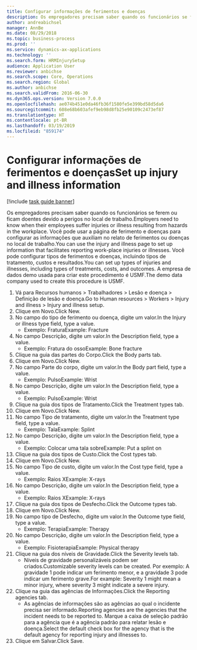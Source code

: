 ```yaml
---
title: Configurar informações de ferimentos e doenças
description: Os empregadores precisam saber quando os funcionários se ferem ou ficam doentes devido a perigos no local de trabalho.
author: andreabichsel
manager: AnnBe
ms.date: 08/29/2018
ms.topic: business-process
ms.prod: ''
ms.service: dynamics-ax-applications
ms.technology: ''
ms.search.form: HRMInjurySetup
audience: Application User
ms.reviewer: anbichse
ms.search.scope: Core, Operations
ms.search.region: Global
ms.author: anbichse
ms.search.validFrom: 2016-06-30
ms.dyn365.ops.version: Version 7.0.0
ms.openlocfilehash: ae074b451e0da46fb36f1580fe5e399bd58d5da6
ms.sourcegitcommit: 608e68b603afef9eb98d8fb25e90109c2473ef87
ms.translationtype: HT
ms.contentlocale: pt-BR
ms.lasthandoff: 03/19/2019
ms.locfileid: "859174"
---
```

# <a name="set-up-injury-and-illness-information"></a><span data-ttu-id="f8e53-103">Configurar informações de ferimentos e doenças</span><span class="sxs-lookup"><span data-stu-id="f8e53-103">Set up injury and illness information</span></span>

[!include [task guide banner](../../includes/task-guide-banner.md)]

<span data-ttu-id="f8e53-104">Os empregadores precisam saber quando os funcionários se ferem ou ficam doentes devido a perigos no local de trabalho.</span><span class="sxs-lookup"><span data-stu-id="f8e53-104">Employers need to know when their employees suffer injuries or illness resulting from hazards in the workplace.</span></span> <span data-ttu-id="f8e53-105">Você pode usar a página de ferimento e doenças para configurar as informações que auxiliam no relato de ferimentos ou doenças no local de trabalho.</span><span class="sxs-lookup"><span data-stu-id="f8e53-105">You can use the injury and illness page to set up information that facilitates reporting work-place injuries or illnesses.</span></span> <span data-ttu-id="f8e53-106">Você pode configurar tipos de ferimentos e doenças, incluindo tipos de tratamento, custos e resultados.</span><span class="sxs-lookup"><span data-stu-id="f8e53-106">You can set up types of injuries and illnesses, including types of treatments, costs, and outcomes.</span></span> <span data-ttu-id="f8e53-107">A empresa de dados demo usada para criar este procedimento é USMF.</span><span class="sxs-lookup"><span data-stu-id="f8e53-107">The demo data company used to create this procedure is USMF.</span></span>

1. <span data-ttu-id="f8e53-108">Vá para Recursos humanos > Trabalhadores > Lesão e doença > Definição de lesão e doença.</span><span class="sxs-lookup"><span data-stu-id="f8e53-108">Go to Human resources > Workers > Injury and illness > Injury and illness setup.</span></span>
2. <span data-ttu-id="f8e53-109">Clique em Novo.</span><span class="sxs-lookup"><span data-stu-id="f8e53-109">Click New.</span></span>
3. <span data-ttu-id="f8e53-110">No campo do tipo de ferimento ou doença, digite um valor.</span><span class="sxs-lookup"><span data-stu-id="f8e53-110">In the Injury or illness type field, type a value.</span></span>
    * <span data-ttu-id="f8e53-111">Exemplo: Fratura</span><span class="sxs-lookup"><span data-stu-id="f8e53-111">Example: Fracture</span></span>  
4. <span data-ttu-id="f8e53-112">No campo Descrição, digite um valor.</span><span class="sxs-lookup"><span data-stu-id="f8e53-112">In the Description field, type a value.</span></span>
    * <span data-ttu-id="f8e53-113">Exemplo: Fratura do osso</span><span class="sxs-lookup"><span data-stu-id="f8e53-113">Example: Bone fracture</span></span>  
5. <span data-ttu-id="f8e53-114">Clique na guia das partes do Corpo.</span><span class="sxs-lookup"><span data-stu-id="f8e53-114">Click the Body parts tab.</span></span>
6. <span data-ttu-id="f8e53-115">Clique em Novo.</span><span class="sxs-lookup"><span data-stu-id="f8e53-115">Click New.</span></span>
7. <span data-ttu-id="f8e53-116">No campo Parte do corpo, digite um valor.</span><span class="sxs-lookup"><span data-stu-id="f8e53-116">In the Body part field, type a value.</span></span>
    * <span data-ttu-id="f8e53-117">Exemplo: Pulso</span><span class="sxs-lookup"><span data-stu-id="f8e53-117">Example: Wrist</span></span>  
8. <span data-ttu-id="f8e53-118">No campo Descrição, digite um valor.</span><span class="sxs-lookup"><span data-stu-id="f8e53-118">In the Description field, type a value.</span></span>
    * <span data-ttu-id="f8e53-119">Exemplo: Pulso</span><span class="sxs-lookup"><span data-stu-id="f8e53-119">Example: Wrist</span></span>  
9. <span data-ttu-id="f8e53-120">Clique na guia dos tipos de Tratamento.</span><span class="sxs-lookup"><span data-stu-id="f8e53-120">Click the Treatment types tab.</span></span>
10. <span data-ttu-id="f8e53-121">Clique em Novo.</span><span class="sxs-lookup"><span data-stu-id="f8e53-121">Click New.</span></span>
11. <span data-ttu-id="f8e53-122">No campo Tipo de tratamento, digite um valor.</span><span class="sxs-lookup"><span data-stu-id="f8e53-122">In the Treatment type field, type a value.</span></span>
    * <span data-ttu-id="f8e53-123">Exemplo: Tala</span><span class="sxs-lookup"><span data-stu-id="f8e53-123">Example: Splint</span></span>  
12. <span data-ttu-id="f8e53-124">No campo Descrição, digite um valor.</span><span class="sxs-lookup"><span data-stu-id="f8e53-124">In the Description field, type a value.</span></span>
    * <span data-ttu-id="f8e53-125">Exemplo: Colocar uma tala sobre</span><span class="sxs-lookup"><span data-stu-id="f8e53-125">Example: Put a splint on</span></span>  
13. <span data-ttu-id="f8e53-126">Clique na guia dos tipos de Custo.</span><span class="sxs-lookup"><span data-stu-id="f8e53-126">Click the Cost types tab.</span></span>
14. <span data-ttu-id="f8e53-127">Clique em Novo.</span><span class="sxs-lookup"><span data-stu-id="f8e53-127">Click New.</span></span>
15. <span data-ttu-id="f8e53-128">No campo Tipo de custo, digite um valor.</span><span class="sxs-lookup"><span data-stu-id="f8e53-128">In the Cost type field, type a value.</span></span>
    * <span data-ttu-id="f8e53-129">Exemplo: Raios X</span><span class="sxs-lookup"><span data-stu-id="f8e53-129">Example: X-rays</span></span>  
16. <span data-ttu-id="f8e53-130">No campo Descrição, digite um valor.</span><span class="sxs-lookup"><span data-stu-id="f8e53-130">In the Description field, type a value.</span></span>
    * <span data-ttu-id="f8e53-131">Exemplo: Raios X</span><span class="sxs-lookup"><span data-stu-id="f8e53-131">Example: X-rays</span></span>  
17. <span data-ttu-id="f8e53-132">Clique na guia dos tipos de Desfecho.</span><span class="sxs-lookup"><span data-stu-id="f8e53-132">Click the Outcome types tab.</span></span>
18. <span data-ttu-id="f8e53-133">Clique em Novo.</span><span class="sxs-lookup"><span data-stu-id="f8e53-133">Click New.</span></span>
19. <span data-ttu-id="f8e53-134">No campo tipo de Desfecho, digite um valor.</span><span class="sxs-lookup"><span data-stu-id="f8e53-134">In the Outcome type field, type a value.</span></span>
    * <span data-ttu-id="f8e53-135">Exemplo: Terapia</span><span class="sxs-lookup"><span data-stu-id="f8e53-135">Example: Therapy</span></span>  
20. <span data-ttu-id="f8e53-136">No campo Descrição, digite um valor.</span><span class="sxs-lookup"><span data-stu-id="f8e53-136">In the Description field, type a value.</span></span>
    * <span data-ttu-id="f8e53-137">Exemplo: Fisioterapia</span><span class="sxs-lookup"><span data-stu-id="f8e53-137">Example: Physical therapy</span></span>  
21. <span data-ttu-id="f8e53-138">Clique na guia dos níveis de Gravidade.</span><span class="sxs-lookup"><span data-stu-id="f8e53-138">Click the Severity levels tab.</span></span>
    * <span data-ttu-id="f8e53-139">Níveis de gravidade personalizáveis podem ser criados.</span><span class="sxs-lookup"><span data-stu-id="f8e53-139">Customizable severity levels can be created.</span></span> <span data-ttu-id="f8e53-140">Por exemplo: A gravidade 1 pode indicar um ferimento menor, e a gravidade 3 pode indicar um ferimento grave.</span><span class="sxs-lookup"><span data-stu-id="f8e53-140">For example: Severity 1 might mean a minor injury, where severity 3 might indicate a severe injury.</span></span>  
22. <span data-ttu-id="f8e53-141">Clique na guia das agências de Informações.</span><span class="sxs-lookup"><span data-stu-id="f8e53-141">Click the Reporting agencies tab.</span></span>
    * <span data-ttu-id="f8e53-142">As agências de informações são as agências ao qual o incidente precisa ser informado.</span><span class="sxs-lookup"><span data-stu-id="f8e53-142">Reporting agencies are the agencies that the incident needs to be reported to.</span></span> <span data-ttu-id="f8e53-143">Marque a caixa de seleção padrão para a agência que é a agência padrão para relatar lesão e doença.</span><span class="sxs-lookup"><span data-stu-id="f8e53-143">Select the default check box for the agency that is the default agency for reporting injury and illnesses to.</span></span>  
23. <span data-ttu-id="f8e53-144">Clique em Salvar.</span><span class="sxs-lookup"><span data-stu-id="f8e53-144">Click Save.</span></span>

